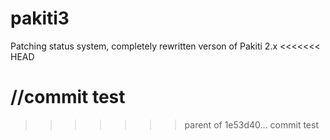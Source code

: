 pakiti3
=======

Patching status system, completely rewritten verson of Pakiti 2.x
<<<<<<< HEAD

//commit test
=======
>>>>>>> parent of 1e53d40... commit test
